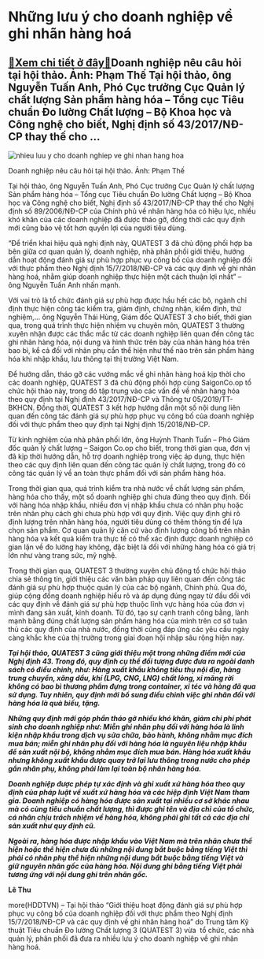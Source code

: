Những lưu ý cho doanh nghiệp về ghi nhãn hàng hoá
=================================================

[:gift:Xem chi tiết ở đây:gift:](https://hddtvn.com/nhung-luu-y-cho-doanh-nghiep-ve-ghi-nhan-hang-hoa/)Doanh nghiệp nêu câu hỏi tại hội thảo. Ảnh: Phạm Thế Tại hội thảo, ông Nguyễn Tuấn Anh, Phó Cục trưởng Cục Quản lý chất lượng Sản phẩm hàng hóa – Tổng cục Tiêu chuẩn Đo lường Chất lượng – Bộ Khoa học và Công nghệ cho biết, Nghị định số 43/2017/NĐ-CP thay thế cho …
------------------------------------------------------------------------------------------------------------------------------------------------------------------------------------------------------------------------------------------------------------------------





![nhieu luu y cho doanh nghiep ve ghi nhan hang hoa](https://haiquanonline.com.vn/stores/news_dataimages/hoalt/072020/17/13/in_article/4247_IMG-2275.jpg?rt=20200717160311 "Nhiều lưu ý cho doanh nghiệp về ghi nhãn hàng hoá")


Doanh nghiệp nêu câu hỏi tại hội thảo. Ảnh: Phạm Thế



Tại hội thảo, ông Nguyễn Tuấn Anh, Phó Cục trưởng Cục Quản lý chất lượng Sản phẩm hàng hóa – Tổng cục Tiêu chuẩn Đo lường Chất lượng – Bộ Khoa học và Công nghệ cho biết, Nghị định số 43/2017/NĐ-CP thay thế cho Nghị định số 89/2006/NĐ-CP của Chính phủ về nhãn hàng hóa có hiệu lực, nhiều khó khăn của các doanh nghiệp đã được tháo gỡ, đồng thời các quy định mới cũng bảo vệ tốt hơn quyền lợi của người tiêu dùng.


“Để triển khai hiệu quả nghị định này, QUATEST 3 đã chủ động phối hợp ba bên giữa cơ quan quản lý, doanh nghiệp, nhà phân phối giới thiệu, hướng dẫn hoạt động đánh giá sự phù hợp phục vụ công bố của doanh nghiệp đối với thực phẩm theo Nghị định 15/7/2018/NĐ-CP và các quy định về ghi nhãn hàng hoá, nhằm giúp doanh nghiệp thực hiện một cách thuận lợi nhất” – ông Nguyễn Tuấn Anh nhấn mạnh.


Với vai trò là tổ chức đánh giá sự phù hợp được hầu hết các bô, ngành chỉ định thực hiện công tác kiểm tra, giám định, chứng nhận, kiểm định, thử nghiệm,… ông Nguyễn Thái Hùng, Giám đốc QUATEST 3 cho biết, thời gian qua, trong quá trình thực hiện nhiệm vụ chuyên môn, QUATEST 3 thường xuyên nhận được các thắc mắc từ các doanh nghiệp liên quan đến công tác ghi nhãn hàng hóa, nội dung và hình thức trên bày của nhãn hàng hóa trên bao bì, kể cả đối với nhãn phụ cần thể hiện như thế nào trên sản phẩm hàng hóa khi nhập khẩu, lưu thông tại thị trường Việt Nam.


Để hướng dẫn, tháo gỡ các vướng mắc về ghi nhãn hàng hoá kịp thời cho các doanh nghiệp, QUATEST 3 đã chủ động phối hợp cùng SaigonCo.op tổ chức hội thảo này, trong đó tập trung vào các vấn đề về nhãn hàng hóa theo quy định tại Nghị định 43/2017/NĐ-CP và Thông tư 05/2019/TT-BKHCN. Đồng thời, QUATEST 3 kết hợp hướng dẫn một số nội dung liên quan đến công tác đánh giá sự phù hợp phục vụ công bố của doanh nghiệp đối với thực phẩm theo quy định tại Nghị định 15/2018/NĐ-CP.


Từ kinh nghiệm của nhà phân phối lớn, ông Huỳnh Thanh Tuấn – Phó Giám đốc quản lý chất lượng – Saigon Co.op cho biết, trong thời gian qua, đơn vị đã kịp thời hướng dẫn, hỗ trợ doanh nghiệp trong việc áp dụng, thực hiện theo các quy định liên quan đến công tác quản lý chất lượng, trong đó có công tác quản lý về an toàn thực phẩm đối với sản phẩm hàng hóa.


Trong thời gian qua, quá trình kiểm tra nhà nước về chất lượng sản phẩm, hàng hóa cho thấy, một số doanh nghiệp ghi chưa đúng theo quy định. Đối với hàng hóa nhập khẩu, nhiều đơn vị nhập khẩu chưa có nhãn phụ hoặc trên nhãn phụ cách ghi chưa phù hợp với quy định. Việc quy định ghi rõ định lượng trên nhãn hàng hóa, người tiêu dùng có thêm thông tin để lựa chọn sản phẩm. Cơ quan quản lý căn cứ vào định lượng công bố trên nhãn hàng hóa và kết quả kiểm tra thực tế có thể xác định được doanh nghiệp có gian lận về đo lường hay không, đặc biệt là đối với những hàng hóa có giá trị lớn như vàng trang sức, mỹ nghệ.


Trong thời gian qua, QUATEST 3 thường xuyên chủ động tổ chức hội thảo chia sẻ thông tin, giới thiệu các văn bản pháp quy liên quan đến công tác đánh giá sự phù hợp thuộc quản lý của các bộ ngành, Chính phủ. Qua đó, giúp cộng đồng doanh nghiệp hiểu rõ và áp dụng đúng ngay từ đầu đối với các quy định về đánh giá sự phù hợp thuộc lĩnh vực hàng hóa của đơn vị mình đang sản xuất, kinh doanh. Từ đó, tạo sự cạnh tranh công bằng, lành mạnh bằng đúng chất lượng sản phẩm hàng hóa của mình trên cơ sở tuân thủ các quy định của nhà nước, đồng thời cũng đáp ứng các yêu cầu ngày càng khắc khe của thị trường trong giai đoạn hội nhập sâu rộng hiện nay.






***Tại hội thảo, QUATEST 3 cũng giới thiệu một trong những điểm mới của Nghị định 43. Trong đó, quy định cụ thể đối tượng được đưa ra ngoài danh sách có điều chỉnh, như: Hàng xuất khẩu không tiêu thụ nội địa, hàng trung chuyển, xăng dầu, khí (LPG, CNG, LNG) chất lỏng, xi măng rời không có bao bì thương phẩm đựng trong container, xi téc và hàng đã qua sử dụng. Tuy nhiên, quy định mới bổ sung điều chỉnh việc ghi nhãn đối với hàng hóa là quà biếu, tặng.***


***Những quy định mới góp phần tháo gỡ nhiều khó khăn, giảm chi phí phát sinh cho doanh nghiệp như: Miễn ghi nhãn phụ đối với hàng hóa là linh kiện nhập khẩu trong dịch vụ sửa chữa, bảo hành, không nhằm mục đích mua bán; miễn ghi nhãn phụ đối với hàng hóa là nguyên liệu nhập khẩu để sản xuất nội bộ, không nhằm mục đích mua bán. Hàng hóa xuất khẩu nhưng không xuất khẩu được quay trở lại lưu thông trong nước cho phép gắn nhãn phụ, không phải làm lại toàn bộ nhãn hàng hóa.***


***Doanh nghiệp được phép tự xác định và ghi xuất xứ hàng hóa theo quy định của pháp luật về xuất xứ hàng hóa và các hiệp định Việt Nam tham gia. Doanh nghiệp có hàng hóa được sản xuất tại nhiều cơ sở khác nhau mà có cùng tiêu chuẩn chất lượng, thì được ghi tên và địa chỉ của tổ chức, cá nhân chịu trách nhiệm về hàng hóa, không phải ghi tất cả các địa chỉ sản xuất như quy định cũ.***


***Ngoài ra, hàng hóa được nhập khẩu vào Việt Nam mà trên nhãn chưa thể hiện hoặc thể hiện chưa đủ những nội dung bắt buộc bằng tiếng Việt thì phải có nhãn phụ thể hiện những nội dung bắt buộc bằng tiếng Việt và giữ nguyên nhãn gốc của hàng hóa. Nội dung ghi bằng tiếng Việt phải tương ứng với nội dung ghi trên nhãn gốc.***











**Lê Thu**



more(HDDTVN) – Tại hội thảo “Giới thiệu hoạt động đánh giá sự phù hợp phục vụ công bố của doanh nghiệp đối với thực phẩm theo Nghị định 15/7/2018/NĐ-CP và các quy định về ghi nhãn hàng hoá” do Trung tâm Kỹ thuật Tiêu chuẩn Đo lường Chất lượng 3 (QUATEST 3) vừa  tổ chức, các nhà quản lý, phân phối đã đưa ra nhiều lưu ý cho doanh nghiệp về ghi nhãn hàng hoá.

